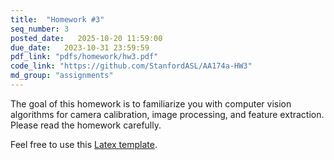 ```yaml
---
title:  "Homework #3"
seq_number: 3
posted_date:   2025-10-20 11:59:00
due_date:   2023-10-31 23:59:59
pdf_link: "pdfs/homework/hw3.pdf"
code_link: "https://github.com/StanfordASL/AA174a-HW3"
md_group: "assignments"
---
```


The goal of this homework is to familiarize you with computer vision algorithms for camera calibration, image processing, and feature extraction. Please read the homework carefully.

Feel free to use this [Latex template](pdfs/homework/hw.tex).
